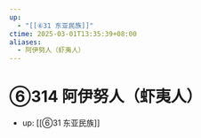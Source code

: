 ```yaml
---
up:
  - "[[⑥31 东亚民族]]"
ctime: 2025-03-01T13:35:39+08:00
aliases:
  - 阿伊努人（虾夷人）
---
```


# ⑥314 阿伊努人（虾夷人）

- up: [[⑥31 东亚民族]]
